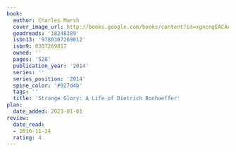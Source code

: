 ```yaml
---
book:
  author: Charles Marsh
  cover_image_url: http://books.google.com/books/content?id=xgncngEACAAJ&printsec=frontcover&img=1&zoom=1&source=gbs_api
  goodreads: '18248389'
  isbn13: '9780307269812'
  isbn9: 0307269817
  owned: ''
  pages: '528'
  publication_year: '2014'
  series: ''
  series_position: '2014'
  spine_color: '#927d4b'
  tags: ''
  title: 'Strange Glory: A Life of Dietrich Bonhoeffer'
plan:
  date_added: 2023-01-01
review:
  date_read:
  - 2016-11-24
  rating: 4
---
```

